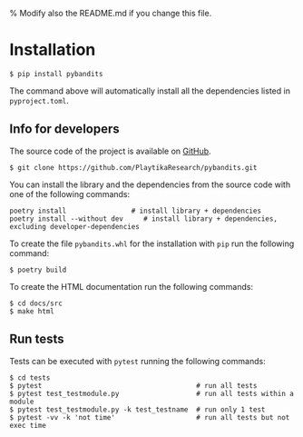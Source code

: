 % Modify also the README.md if you change this file.

# Installation

```console
$ pip install pybandits
```

The command above will automatically install all the dependencies listed in `pyproject.toml`.

## Info for developers

The source code of the project is available on [GitHub].

```console
$ git clone https://github.com/PlaytikaResearch/pybandits.git
```

You can install the library and the dependencies from the source code with one of the following commands:

```console
poetry install                # install library + dependencies
poetry install --without dev     # install library + dependencies, excluding developer-dependencies
```

To create the file `pybandits.whl` for the installation with `pip` run the following command:

```console
$ poetry build
```

To create the HTML documentation run the following commands:

```console
$ cd docs/src
$ make html
```

## Run tests

Tests can be executed with `pytest` running the following commands:

```console
$ cd tests
$ pytest                                      # run all tests
$ pytest test_testmodule.py                   # run all tests within a module
$ pytest test_testmodule.py -k test_testname  # run only 1 test
$ pytest -vv -k 'not time'                    # run all tests but not exec time
```

[github]: https://github.com/PlaytikaResearch/pybandits
[pypi]: https://pypi.org/project/pybandits/

